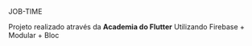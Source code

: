 JOB-TIME

Projeto realizado através da **Academia do Flutter** Utilizando Firebase + Modular + Bloc
